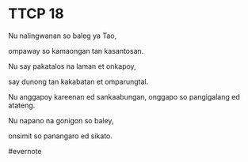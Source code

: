 # TTCP 18

Nu nalingwanan so baleg ya Tao,

ompaway so kamaongan tan kasantosan.

Nu say pakatalos na laman et onkapoy,

say dunong tan kakabatan et omparungtal.

Nu anggapoy kareenan ed sankaabungan, onggapo so pangigalang ed atateng.

Nu napano na gonigon so baley,

onsimit so panangaro ed sikato.

\#evernote

